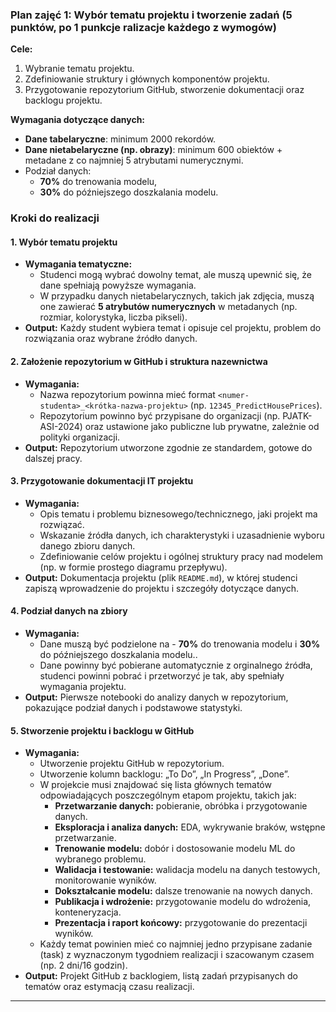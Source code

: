 ### **Plan zajęć 1: Wybór tematu projektu i tworzenie zadań (5 punktów, po 1 punkcje ralizacje każdego z wymogów)**

**Cele:**
1. Wybranie tematu projektu.
2. Zdefiniowanie struktury i głównych komponentów projektu.
3. Przygotowanie repozytorium GitHub, stworzenie dokumentacji oraz backlogu projektu.

**Wymagania dotyczące danych:**
- **Dane tabelaryczne**: minimum 2000 rekordów.
- **Dane nietabelaryczne (np. obrazy)**: minimum 600 obiektów + metadane z co najmniej 5 atrybutami numerycznymi.
- Podział danych: 
  - **70%** do trenowania modelu,
  - **30%** do późniejszego doszkalania modelu.

### **Kroki do realizacji**

#### **1. Wybór tematu projektu**
   - **Wymagania tematyczne:**
     - Studenci mogą wybrać dowolny temat, ale muszą upewnić się, że dane spełniają powyższe wymagania.
     - W przypadku danych nietabelarycznych, takich jak zdjęcia, muszą one zawierać **5 atrybutów numerycznych** w metadanych (np. rozmiar, kolorystyka, liczba pikseli).
   - **Output:** Każdy student wybiera temat i opisuje cel projektu, problem do rozwiązania oraz wybrane źródło danych.

#### **2. Założenie repozytorium w GitHub i struktura nazewnictwa**
   - **Wymagania:**
     - Nazwa repozytorium powinna mieć format `<numer-studenta>_<krótka-nazwa-projektu>` (np. `12345_PredictHousePrices`).
     - Repozytorium powinno być przypisane do organizacji (np. PJATK-ASI-2024) oraz ustawione jako publiczne lub prywatne, zależnie od polityki organizacji.
   - **Output:** Repozytorium utworzone zgodnie ze standardem, gotowe do dalszej pracy.

#### **3. Przygotowanie dokumentacji IT projektu**
   - **Wymagania:**
     - Opis tematu i problemu biznesowego/technicznego, jaki projekt ma rozwiązać.
     - Wskazanie źródła danych, ich charakterystyki i uzasadnienie wyboru danego zbioru danych.
     - Zdefiniowanie celów projektu i ogólnej struktury pracy nad modelem (np. w formie prostego diagramu przepływu).
   - **Output:** Dokumentacja projektu (plik `README.md`), w której studenci zapiszą wprowadzenie do projektu i szczegóły dotyczące danych.

#### **4. Podział danych na zbiory**
   - **Wymagania:**
     - Dane muszą być podzielone na   - **70%** do trenowania modelu i **30%** do późniejszego doszkalania modelu..
     - Dane powinny być pobierane automatycznie z orginalnego źródła, studenci powinni pobrać i przetworzyć je tak, aby spełniały wymagania projektu.
   - **Output:** Pierwsze notebooki do analizy danych w repozytorium, pokazujące podział danych i podstawowe statystyki.

#### **5. Stworzenie projektu i backlogu w GitHub**
   - **Wymagania:**
     - Utworzenie projektu GitHub w repozytorium.
     - Utworzenie kolumn backlogu: „To Do”, „In Progress”, „Done”.
     - W projekcie musi znajdować się lista głównych tematów odpowiadających poszczególnym etapom projektu, takich jak:
       - **Przetwarzanie danych:** pobieranie, obróbka i przygotowanie danych.
       - **Eksploracja i analiza danych:** EDA, wykrywanie braków, wstępne przetwarzanie.
       - **Trenowanie modelu:** dobór i dostosowanie modelu ML do wybranego problemu.
       - **Walidacja i testowanie:** walidacja modelu na danych testowych, monitorowanie wyników.
       - **Dokształcanie modelu:** dalsze trenowanie na nowych danych.
       - **Publikacja i wdrożenie:** przygotowanie modelu do wdrożenia, konteneryzacja.
       - **Prezentacja i raport końcowy:** przygotowanie do prezentacji wyników.
     - Każdy temat powinien mieć co najmniej jedno przypisane zadanie (task) z wyznaczonym tygodniem realizacji i szacowanym czasem (np. 2 dni/16 godzin).
   - **Output:** Projekt GitHub z backlogiem, listą zadań przypisanych do tematów oraz estymacją czasu realizacji.

---
